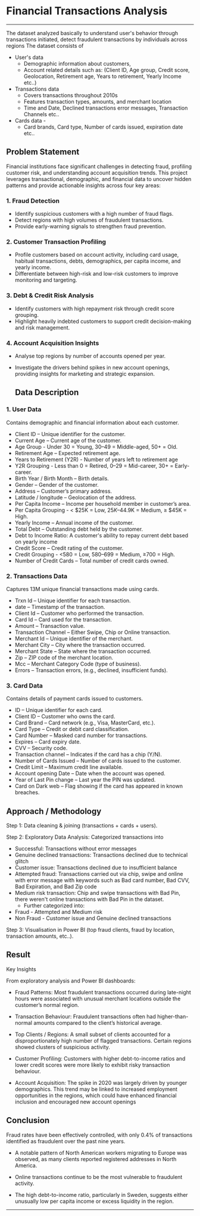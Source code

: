 # Financial Transactions Analysis
---
The dataset analyzed basically to understand user's behavior through transactions initiated, detect fraudulent transactions by individuals across regions
The dataset consists of

 - User's data 
   - Demographic information about customers, 
   - Account related details such as: (Client ID, Age group, Credit score, Geolocation, Retirement age, Years to retirement, Yearly Income etc..)
- Transactions data
   - Covers transactions throughout 2010s
   - Features transaction types, amounts, and merchant location
   - Time and Date, Declined transactions error messages, Transaction Channels etc..
 - Cards data -
   - Card brands, Card type, Number of cards issued, expiration date etc..

## Problem Statement
Financial institutions face significant challenges in detecting fraud, profiling customer risk, and understanding account acquisition trends. This project leverages transactional, demographic, and financial data to uncover hidden patterns and provide actionable insights across four key areas:

### 1. Fraud Detection

- Identify suspicious customers with a high number of fraud flags.
- Detect regions with high volumes of fraudulent transactions.
- Provide early-warning signals to strengthen fraud prevention.

### 2. Customer Transaction Profiling

- Profile customers based on account activity, including card usage, habitual transactions, debts, demographics, per capita income, and yearly income.
- Differentiate between high-risk and low-risk customers to improve monitoring and targeting.

### 3. Debt & Credit Risk Analysis

- Identify customers with high repayment risk through credit score grouping.
- Highlight heavily indebted customers to support credit decision-making and risk management.

### 4. Account Acquisition Insights

- Analyse top regions by number of accounts opened per year.
- Investigate the drivers behind spikes in new account openings, providing insights for marketing and strategic expansion.

  ## Data Description 
### 1. User Data
Contains demographic and financial information about each customer.
- Client ID – Unique identifier for the customer.
- Current Age – Current age of the customer.
- Age Group - Under 30 = Young, 30–49 = Middle-aged, 50+ = Old.
- Retirement Age – Expected retirement age.
- Years to Retirement (Y2R) - Number of years left to retirement age
- Y2R Grouping - Less than 0 = Retired, 0–29 = Mid-career, 30+ = Early-career.
- Birth Year / Birth Month – Birth details.
- Gender – Gender of the customer.
- Address – Customer’s primary address.
- Latitude / longitude – Geolocation of the address.
- Per Capita Income – Income per household member in customer’s area.
- Per Capita Grouping - < $25K = Low, $25K–$44.9K = Medium, ≥ $45K = High.
- Yearly Income – Annual income of the customer.
- Total Debt – Outstanding debt held by the customer.
- Debt to Income Ratio: A customer's ability to repay current debt based on yearly income
- Credit Score – Credit rating of the customer.
- Credit Grouping - <580 = Low, 580–699 = Medium, ≥700 = High.
- Number of Credit Cards – Total number of credit cards owned.

### 2. Transactions Data
Captures 13M unique financial transactions made using cards.
- Trxn Id – Unique identifier for each transaction.
- date – Timestamp of the transaction.
- Client Id – Customer who performed the transaction.
- Card Id – Card used for the transaction.
- Amount – Transaction value.
- Transaction Channel – Either Swipe, Chip or Online transaction.
- Merchant Id – Unique identifier of the merchant.
- Merchant City – City where the transaction occurred.
- Merchant State – State where the transaction occurred.
- Zip – ZIP code of the merchant location.
- Mcc – Merchant Category Code (type of business).
- Errors – Transaction errors, (e.g., declined, insufficient funds).

### 3. Card Data
Contains details of payment cards issued to customers.
- ID – Unique identifier for each card.
- Client ID – Customer who owns the card.
- Card Brand – Card network (e.g., Visa, MasterCard, etc.).
- Card Type – Credit or debit card classification.
- Card Number – Masked card number for transactions.
- Expires – Card expiry date.
- CVV – Security code.
- Transaction channel – Indicates if the card has a chip (Y/N).
- Number of Cards Issued – Number of cards issued to the customer.
- Credit Limit – Maximum credit line available.
- Account opening Date – Date when the account was opened.
- Year of Last Pin change – Last year the PIN was updated.
- Card on Dark web – Flag showing if the card has appeared in known breaches.

## Approach / Methodology

Step 1: Data cleaning & joining (transactions + cards + users).

Step 2: Exploratory Data Analysis: Categorized transactions into 
  -  Successful: Transactions without error messages
  -  Genuine declined transactions: Transactions declined due to technical glitch
  -  Customer issue: Transactions declined due to insufficient balance
  -  Attempted fraud: Transactions carried out via chip, swipe and online with error message with keywords such as Bad card number, Bad CVV, Bad Expiration, and Bad Zip code
  -  Medium risk transaction: Chip and swipe transactions with Bad Pin, there weren't online transactions with Bad Pin in the dataset.
     -   Further categorized into:
  -  Fraud - Attempted and Medium risk
  -  Non Fraud - Customer issue and Genuine declined transactions

Step 3: Visualisation in Power BI (top fraud clients, fraud by location, transaction amounts, etc..).


## Result
Key Insights

From exploratory analysis and Power BI dashboards:

- Fraud Patterns: Most fraudulent transactions occurred during late-night hours were associated with unusual merchant locations outside the customer’s normal region.

- Transaction Behaviour: Fraudulent transactions often had higher-than-normal amounts compared to the client’s historical average.

- Top Clients / Regions: A small subset of clients accounted for a disproportionately high number of flagged transactions. Certain regions showed clusters of suspicious activity.

- Customer Profiling: Customers with higher debt-to-income ratios and lower credit scores were more likely to exhibit risky transaction behaviour.

- Account Acquisition: The spike in 2020 was largely driven by younger demographics. This trend may be linked to increased employment opportunities in the regions, which could have enhanced financial inclusion and encouraged new account openings

## Conclusion
Fraud rates have been effectively controlled, with only 0.4% of transactions identified as fraudulent over the past nine years.

- A notable pattern of North American workers migrating to Europe was observed, as many clients reported registered addresses in North America.

- Online transactions continue to be the most vulnerable to fraudulent activity.

- The high debt-to-income ratio, particularly in Sweden, suggests either unusually low per capita income or excess liquidity in the region.

---
